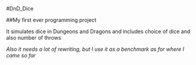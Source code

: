 #DnD_Dice

##My first ever programming project 

It simulates dice in Dungeons and Dragons and includes choice of dice and also number of throws

*Also it needs a lot of rewriting, but I use it as a benchmark as for where I came so far*
